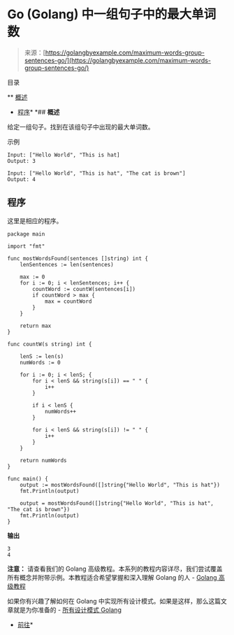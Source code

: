 <!--yml

分类：未分类

日期：2024-10-13 06:49:21

-->

# Go (Golang) 中一组句子中的最大单词数

> 来源：[https://golangbyexample.com/maximum-words-group-sentences-go/](https://golangbyexample.com/maximum-words-group-sentences-go/)

目录

**   [概述](#Overview "Overview")

+   [程序](#Program "Program")*  *## **概述**

给定一组句子。找到在该组句子中出现的最大单词数。

示例

```
Input: ["Hello World", "This is hat]
Output: 3

Input: ["Hello World", "This is hat", "The cat is brown"]
Output: 4
```

## **程序**

这里是相应的程序。

```
package main

import "fmt"

func mostWordsFound(sentences []string) int {
	lenSentences := len(sentences)

	max := 0
	for i := 0; i < lenSentences; i++ {
		countWord := countW(sentences[i])
		if countWord > max {
			max = countWord
		}
	}

	return max
}

func countW(s string) int {

	lenS := len(s)
	numWords := 0

	for i := 0; i < lenS; {
		for i < lenS && string(s[i]) == " " {
			i++
		}

		if i < lenS {
			numWords++
		}

		for i < lenS && string(s[i]) != " " {
			i++
		}
	}

	return numWords
}

func main() {
	output := mostWordsFound([]string{"Hello World", "This is hat"})
	fmt.Println(output)

	output = mostWordsFound([]string{"Hello World", "This is hat", "The cat is brown"})
	fmt.Println(output)
}
```

**输出**

```
3
4
```

**注意：** 请查看我们的 Golang 高级教程。本系列的教程内容详尽，我们尝试覆盖所有概念并附带示例。本教程适合希望掌握和深入理解 Golang 的人 - [Golang 高级教程](https://golangbyexample.com/golang-comprehensive-tutorial/)

如果你有兴趣了解如何在 Golang 中实现所有设计模式。如果是这样，那么这篇文章就是为你准备的 - [所有设计模式 Golang](https://golangbyexample.com/all-design-patterns-golang/)

+   [前往](https://golangbyexample.com/tag/go/)*
